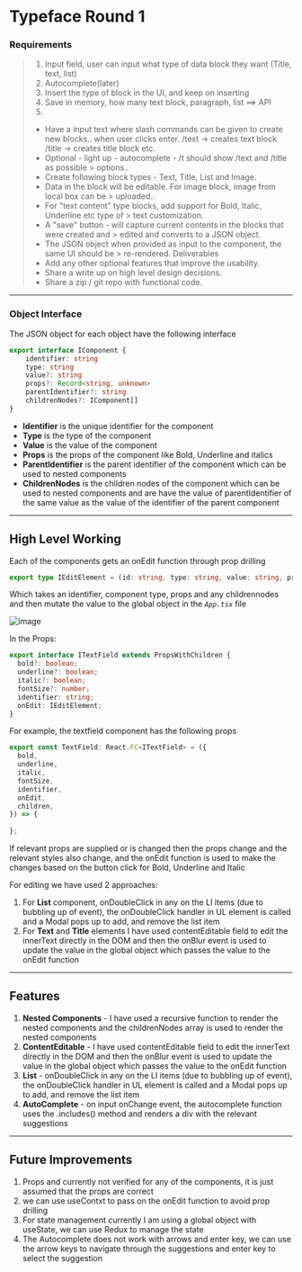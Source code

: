 # Typeface Round 1

### Requirements

> 1. Input field, user can input what type of data block they want (Title, text, list)
> 2. Autocomplete(later)
> 3. Insert the type of block in the UI, and keep on inserting
> 4. Save in memory, how many text block, paragraph, list ==> API 
> 5. 
> 
> 
> * Have a input text where slash commands can be given to create new blocks.. when user clicks enter.
> /text -> creates text block
> /title -> creates title block etc.
> * Optional - light up - autocomplete - /t should show /text and /title as possible > options..
> * Create following block types - Text, Title, List and Image.
> * Data in the block will be editable. For image block, image from local box can be > uploaded..
> * For "text content" type blocks, add support for Bold, Italic, Underline etc type of > text customization.
> * A "save" button - will capture current contents in the blocks that were created and > edited and converts to a JSON object.
> * The JSON object when provided as input to the component, the same UI should be > re-rendered.
> Deliverables
> * Add any other optional features that improve the usability.
> * Share a write up on high level design decisions.
> * Share a zip / git repo with functional code.
---

### Object Interface

The JSON object for each object have the following interface

```typescript
export interface IComponent {
    identifier: string
    type: string
    value?: string
    props?: Record<string, unknown>
    parentIdentifier?: string
    childrenNodes?: IComponent[]
}
```

- **Identifier** is the unique identifier for the component
- **Type** is the type of the component
- **Value** is the value of the component
- **Props** is the props of the component like Bold, Underline and italics
- **ParentIdentifier** is the parent identifier of the component which can be used to nested components
- **ChildrenNodes** is the children nodes of the component which can be used to nested components and are have the value of parentIdentifier of the same value as the value of the identifier of the parent component

---

## High Level Working

Each of the components gets an onEdit function through prop drilling

```typescript
export type IEditElement = (id: string, type: string, value: string, props?: Record<string, boolean | number | string>, childrenNodes?: IComponent[]) => void
```

Which takes an identifier, component type, props and any childrennodes and then mutate the value to the global object in the *`App.tsx`* file

![image](https://typeface-r-1.netlify.app/typefaceT1-D1.png)

In the Props:

```typescript
export interface ITextField extends PropsWithChildren {
  bold?: boolean;
  underline?: boolean;
  italic?: boolean;
  fontSize?: number;
  identifier: string;
  onEdit: IEditElement;
}
```
For example, the textfield component has the following props

```typescript
export const TextField: React.FC<ITextField> = ({
  bold,
  underline,
  italic,
  fontSize,
  identifier,
  onEdit,
  children,
}) => {
  
};
```

If relevant props are supplied or is changed then the props change and the relevant styles also change, and the onEdit function is used to make the changes based on the button click for Bold, Underline and Italic

For editing we have used 2 approaches:

1. For **List** component, onDoubleClick in any on the LI items (due to bubbling up of event), the onDoubleClick handler in UL element is called and a Modal pops up to add, and remove the list item
2. For **Text** and **Title** elements I have used contentEditable field to edit the innerText directly in the DOM and then the onBlur event is used to update the value in the global object which passes the value to the onEdit function

---

## Features

1. **Nested Components** - I have used a recursive function to render the nested components and the childrenNodes array is used to render the nested components
2. **ContentEditable** - I have used contentEditable field to edit the innerText directly in the DOM and then the onBlur event is used to update the value in the global object which passes the value to the onEdit function
3. **List** - onDoubleClick in any on the LI items (due to bubbling up of event), the onDoubleClick handler in UL element is called and a Modal pops up to add, and remove the list item
4. **AutoComplete** - on input onChange event, the autocomplete function uses the .includes() method and renders a div with the relevant suggestions
---
## Future Improvements

1. Props and currently not verified for any of the components, it is just assumed that the props are correct
2. we can use useContxt to pass on the onEdit function to avoid prop drilling
3. For state management currently I am using a global object with useState, we can use Redux to manage the state
4. The Autocomplete does not work with arrows and enter key, we can use the arrow keys to navigate through the suggestions and enter key to select the suggestion


